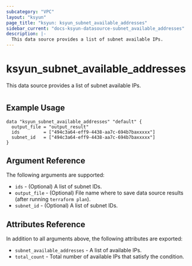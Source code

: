 ```yaml
---
subcategory: "VPC"
layout: "ksyun"
page_title: "ksyun: ksyun_subnet_available_addresses"
sidebar_current: "docs-ksyun-datasource-subnet_available_addresses"
description: |-
  This data source provides a list of subnet available IPs.
---
```


# ksyun_subnet_available_addresses

This data source provides a list of subnet available IPs.

#

## Example Usage

```hcl
data "ksyun_subnet_available_addresses" "default" {
  output_file = "output_result"
  ids         = ["494c3a64-eff9-4438-aa7c-694b7baxxxxx"]
  subnet_id   = ["494c3a64-eff9-4438-aa7c-694b7baxxxxx"]
}
```

## Argument Reference

The following arguments are supported:

* `ids` - (Optional) A list of subnet IDs.
* `output_file` - (Optional) File name where to save data source results (after running `terraform plan`).
* `subnet_id` - (Optional) A list of subnet IDs.

## Attributes Reference

In addition to all arguments above, the following attributes are exported:

* `subnet_available_addresses` - A list of available IPs.
* `total_count` - Total number of available IPs that satisfy the condition.


